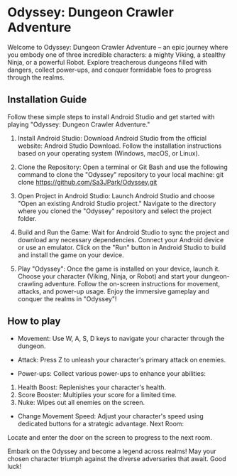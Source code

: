 # Odyssey: Dungeon Crawler Adventure
Welcome to Odyssey: Dungeon Crawler Adventure – an epic journey where you embody one of three incredible characters: a mighty Viking, a stealthy Ninja, or a powerful Robot. Explore treacherous dungeons filled with dangers, collect power-ups, and conquer formidable foes to progress through the realms.

## Installation Guide
Follow these simple steps to install Android Studio and get started with playing "Odyssey: Dungeon Crawler Adventure."

1. Install Android Studio:
Download Android Studio from the official website: Android Studio Download.
Follow the installation instructions based on your operating system (Windows, macOS, or Linux).
2. Clone the Repository:
Open a terminal or Git Bash and use the following command to clone the "Odyssey" repository to your local machine:
git clone https://github.com/Sa3JPark/Odyssey.git

4. Open Project in Android Studio:
Launch Android Studio and choose "Open an existing Android Studio project."
Navigate to the directory where you cloned the "Odyssey" repository and select the project folder.
5. Build and Run the Game:
Wait for Android Studio to sync the project and download any necessary dependencies.
Connect your Android device or use an emulator.
Click on the "Run" button in Android Studio to build and install the game on your device.
6. Play "Odyssey":
Once the game is installed on your device, launch it.
Choose your character (Viking, Ninja, or Robot) and start your dungeon-crawling adventure.
Follow the on-screen instructions for movement, attacks, and power-up usage.
Enjoy the immersive gameplay and conquer the realms in "Odyssey"!
## How to play
- Movement:
  Use W, A, S, D keys to navigate your character through the dungeon.
  
- Attack:
  Press Z to unleash your character's primary attack on enemies.
 
- Power-ups:
Collect various power-ups to enhance your abilities:
1) Health Boost: Replenishes your character's health.
2) Score Booster: Multiplies your score for a limited time.
3) Nuke: Wipes out all enemies on the screen.

- Change Movement Speed:
Adjust your character's speed using dedicated buttons for a strategic advantage.
Next Room:

Locate and enter the door on the screen to progress to the next room.

Embark on the Odyssey and become a legend across realms! May your chosen character triumph against the diverse adversaries that await. Good luck!
